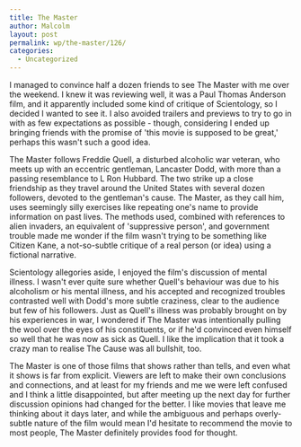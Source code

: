 ```yaml
---
title: The Master
author: Malcolm
layout: post
permalink: wp/the-master/126/
categories:
  - Uncategorized
---
```

I managed to convince half a dozen friends to see The Master with me over the weekend. I knew it was reviewing well, it was a Paul Thomas Anderson film, and it apparently included some kind of critique of Scientology, so I decided I wanted to see it. I also avoided trailers and previews to try to go in with as few expectations as possible - though, considering I ended up bringing friends with the promise of 'this movie is supposed to be great,' perhaps this wasn't such a good idea.

The Master follows Freddie Quell, a disturbed alcoholic war veteran, who meets up with an eccentric gentleman, Lancaster Dodd, with more than a passing resemblance to L Ron Hubbard. The two strike up a close friendship as they travel around the United States with several dozen followers, devoted to the gentleman's cause. The Master, as they call him, uses seemingly silly exercises like repeating one's name to provide information on past lives. The methods used, combined with references to alien invaders, an equivalent of 'suppressive person', and government trouble made me wonder if the film wasn't trying to be something like Citizen Kane, a not-so-subtle critique of a real person (or idea) using a fictional narrative.

Scientology allegories aside, I enjoyed the film's discussion of mental illness. I wasn't ever quite sure whether Quell's behaviour was due to his alcoholism or his mental illness, and his accepted and recognized troubles contrasted well with Dodd's more subtle craziness, clear to the audience but few of his followers. Just as Quell's illness was probably brought on by his experiences in war, I wondered if The Master was intentionally pulling the wool over the eyes of his constituents, or if he'd convinced even himself so well that he was now as sick as Quell. I like the implication that it took a crazy man to realise The Cause was all bullshit, too.

The Master is one of those films that shows rather than tells, and even what it shows is far from explicit. Viewers are left to make their own conclusions and connections, and at least for my friends and me we were left confused and I think a little disappointed, but after meeting up the next day for further discussion opinions had changed for the better. I like movies that leave me thinking about it days later, and while the ambiguous and perhaps overly-subtle nature of the film would mean I'd hesitate to recommend the movie to most people, The Master definitely provides food for thought.